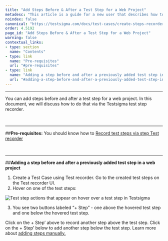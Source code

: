 ```yaml
---
title: "Add Steps Before & After a Test Step for a Web Project"
metadesc: "This article is a guide for a new user that describes how to add a step before and after an already added test step in a web project Testsigma."
noindex: false
canonical: "https://testsigma.com/docs/test-cases/create-steps-recorder/web-apps/add-steps-before-after/"
order: 4.5192
page_id: "Add Steps Before & After a Test Step for a Web Project"
warning: false
contextual_links:
- type: section
  name: "Contents"
- type: link
  name: "Pre-requisites"
  url: "#pre-requisites"
- type: link
  name: "Adding a step before and after a previously added test step in a web project"
  url: "#adding-a-step-before-and-after-a-previously-added-test-step-in-a-web-project"
---
```


---

You can add steps before and after a test step for a web project. In this document, we will discuss how to do that via the Testsigma test step recorder.

&emsp;

---
##**Pre-requisites:**
You should know how to [Record test steps via step Test recorder](https://testsigma.com/docs/test-cases/create-steps-recorder/web-apps/overview/)

&emsp;

---
##**Adding a step before and after a previously added test step in a web project**

 1. Create a Test Case using Test recorder. Go to the created test steps on the Test recorder UI.
 2. Hover on one of the test steps:

![Test step actions that appear on hover over a test step in Testsigma](https://docs.testsigma.com/images/add-steps-before-after/hover-over-test-steps-add-steps-testsigma-recorder.png)

 3. You see two buttons labeled “+ Step” - one above the hovered test step and one below the hovered test step. 


Click on the + Step’ above to record another step above the test step. Click on the + Step’ below to add another step below the test step. Learn more about [adding steps manually.](https://testsigma.com/docs/test-cases/create-steps-recorder/web-apps/add-steps-manually/)




